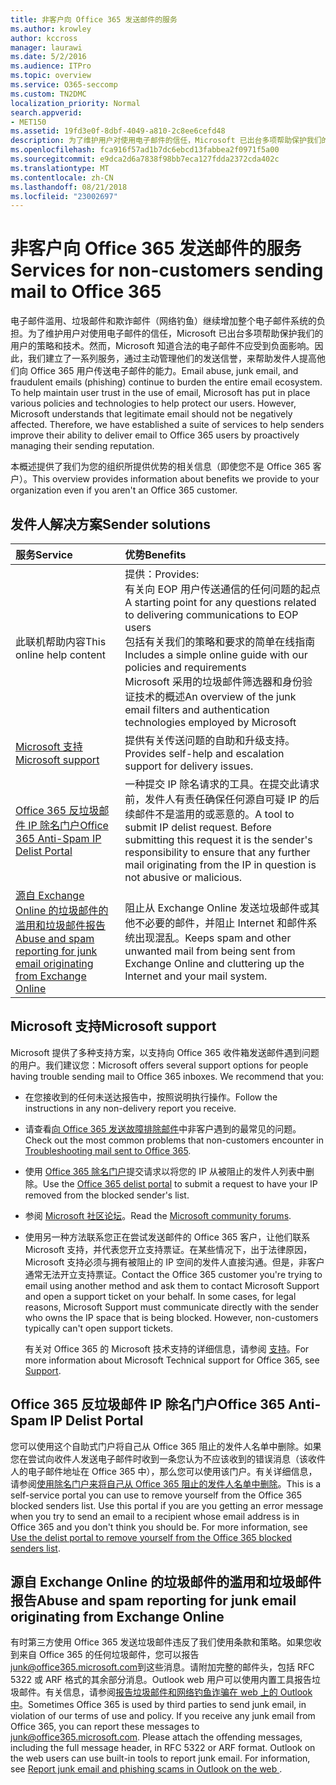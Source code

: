 ```yaml
---
title: 非客户向 Office 365 发送邮件的服务
ms.author: krowley
author: kccross
manager: laurawi
ms.date: 5/2/2016
ms.audience: ITPro
ms.topic: overview
ms.service: O365-seccomp
ms.custom: TN2DMC
localization_priority: Normal
search.appverid:
- MET150
ms.assetid: 19fd3e0f-8dbf-4049-a810-2c8ee6cefd48
description: 为了维护用户对使用电子邮件的信任，Microsoft 已出台多项帮助保护我们的用户的策略和技术。
ms.openlocfilehash: fca916f57ad1b7dc6ebcd13fabbea2f0971f5a00
ms.sourcegitcommit: e9dca2d6a7838f98bb7eca127fdda2372cda402c
ms.translationtype: MT
ms.contentlocale: zh-CN
ms.lasthandoff: 08/21/2018
ms.locfileid: "23002697"
---
```

# <a name="services-for-non-customers-sending-mail-to-office-365"></a><span data-ttu-id="cd0ff-103">非客户向 Office 365 发送邮件的服务</span><span class="sxs-lookup"><span data-stu-id="cd0ff-103">Services for non-customers sending mail to Office 365</span></span>
  
<span data-ttu-id="cd0ff-p101">电子邮件滥用、垃圾邮件和欺诈邮件（网络钓鱼）继续增加整个电子邮件系统的负担。为了维护用户对使用电子邮件的信任，Microsoft 已出台多项帮助保护我们的用户的策略和技术。然而，Microsoft 知道合法的电子邮件不应受到负面影响。因此，我们建立了一系列服务，通过主动管理他们的发送信誉，来帮助发件人提高他们向 Office 365 用户传送电子邮件的能力。</span><span class="sxs-lookup"><span data-stu-id="cd0ff-p101">Email abuse, junk email, and fraudulent emails (phishing) continue to burden the entire email ecosystem. To help maintain user trust in the use of email, Microsoft has put in place various policies and technologies to help protect our users. However, Microsoft understands that legitimate email should not be negatively affected. Therefore, we have established a suite of services to help senders improve their ability to deliver email to Office 365 users by proactively managing their sending reputation.</span></span>
  
<span data-ttu-id="cd0ff-108">本概述提供了我们为您的组织所提供优势的相关信息（即使您不是 Office 365 客户）。</span><span class="sxs-lookup"><span data-stu-id="cd0ff-108">This overview provides information about benefits we provide to your organization even if you aren't an Office 365 customer.</span></span>
  
## <a name="sender-solutions"></a><span data-ttu-id="cd0ff-109">发件人解决方案</span><span class="sxs-lookup"><span data-stu-id="cd0ff-109">Sender solutions</span></span>
<span data-ttu-id="cd0ff-110"><a name="sectionSection0"> </a></span><span class="sxs-lookup"><span data-stu-id="cd0ff-110"></span></span>

|<span data-ttu-id="cd0ff-111">**服务**</span><span class="sxs-lookup"><span data-stu-id="cd0ff-111">**Service**</span></span>|<span data-ttu-id="cd0ff-112">**优势**</span><span class="sxs-lookup"><span data-stu-id="cd0ff-112">**Benefits**</span></span>|
|:-----|:-----|
|<span data-ttu-id="cd0ff-113">此联机帮助内容</span><span class="sxs-lookup"><span data-stu-id="cd0ff-113">This online help content</span></span>  <br/> | <span data-ttu-id="cd0ff-114">提供：</span><span class="sxs-lookup"><span data-stu-id="cd0ff-114">Provides:</span></span>  <br/>  <span data-ttu-id="cd0ff-115">有关向 EOP 用户传送通信的任何问题的起点</span><span class="sxs-lookup"><span data-stu-id="cd0ff-115">A starting point for any questions related to delivering communications to EOP users</span></span>  <br/>  <span data-ttu-id="cd0ff-116">包括有关我们的策略和要求的简单在线指南</span><span class="sxs-lookup"><span data-stu-id="cd0ff-116">Includes a simple online guide with our policies and requirements</span></span>  <br/>  <span data-ttu-id="cd0ff-117">Microsoft 采用的垃圾邮件筛选器和身份验证技术的概述</span><span class="sxs-lookup"><span data-stu-id="cd0ff-117">An overview of the junk email filters and authentication technologies employed by Microsoft</span></span>  <br/> |
|[<span data-ttu-id="cd0ff-118">Microsoft 支持</span><span class="sxs-lookup"><span data-stu-id="cd0ff-118">Microsoft support</span></span>](services-for-non-customers.md#AboutSupport) <br/> |<span data-ttu-id="cd0ff-119">提供有关传送问题的自助和升级支持。</span><span class="sxs-lookup"><span data-stu-id="cd0ff-119">Provides self-help and escalation support for delivery issues.</span></span>  <br/> |
|[<span data-ttu-id="cd0ff-120">Office 365 反垃圾邮件 IP 除名门户</span><span class="sxs-lookup"><span data-stu-id="cd0ff-120">Office 365 Anti-Spam IP Delist Portal</span></span>](services-for-non-customers.md#DelistPortal) <br/> |<span data-ttu-id="cd0ff-p102">一种提交 IP 除名请求的工具。在提交此请求前，发件人有责任确保任何源自可疑 IP 的后续邮件不是滥用的或恶意的。</span><span class="sxs-lookup"><span data-stu-id="cd0ff-p102">A tool to submit IP delist request. Before submitting this request it is the sender's responsibility to ensure that any further mail originating from the IP in question is not abusive or malicious.</span></span>  <br/> |
|[<span data-ttu-id="cd0ff-123">源自 Exchange Online 的垃圾邮件的滥用和垃圾邮件报告</span><span class="sxs-lookup"><span data-stu-id="cd0ff-123">Abuse and spam reporting for junk email originating from Exchange Online</span></span>](services-for-non-customers.md#ReportOurJunk) <br/> |<span data-ttu-id="cd0ff-124">阻止从 Exchange Online 发送垃圾邮件或其他不必要的邮件，并阻止 Internet 和邮件系统出现混乱。</span><span class="sxs-lookup"><span data-stu-id="cd0ff-124">Keeps spam and other unwanted mail from being sent from Exchange Online and cluttering up the Internet and your mail system.</span></span>  <br/> |
   
## <a name="microsoft-support"></a><span data-ttu-id="cd0ff-125">Microsoft 支持</span><span class="sxs-lookup"><span data-stu-id="cd0ff-125">Microsoft support</span></span>
<span data-ttu-id="cd0ff-126"><a name="AboutSupport"> </a></span><span class="sxs-lookup"><span data-stu-id="cd0ff-126"></span></span>

<span data-ttu-id="cd0ff-p103">Microsoft 提供了多种支持方案，以支持向 Office 365 收件箱发送邮件遇到问题的用户。我们建议您：</span><span class="sxs-lookup"><span data-stu-id="cd0ff-p103">Microsoft offers several support options for people having trouble sending mail to Office 365 inboxes. We recommend that you:</span></span>
  
- <span data-ttu-id="cd0ff-129">在您接收到的任何未送达报告中，按照说明执行操作。</span><span class="sxs-lookup"><span data-stu-id="cd0ff-129">Follow the instructions in any non-delivery report you receive.</span></span>
    
- <span data-ttu-id="cd0ff-130">请查看[向 Office 365 发送故障排除邮件](troubleshooting-mail-sent-to-office-365.md)中非客户遇到的最常见的问题。</span><span class="sxs-lookup"><span data-stu-id="cd0ff-130">Check out the most common problems that non-customers encounter in [Troubleshooting mail sent to Office 365](troubleshooting-mail-sent-to-office-365.md).</span></span>
    
- <span data-ttu-id="cd0ff-131">使用 [Office 365 除名门户](https://sender.office.com)提交请求以将您的 IP 从被阻止的发件人列表中删除。</span><span class="sxs-lookup"><span data-stu-id="cd0ff-131">Use the [Office 365 delist portal](https://sender.office.com) to submit a request to have your IP removed from the blocked sender's list.</span></span> 
    
- <span data-ttu-id="cd0ff-132">参阅 [Microsoft 社区论坛](https://community.office365.com/en-us/f/)。</span><span class="sxs-lookup"><span data-stu-id="cd0ff-132">Read the [Microsoft community forums](https://community.office365.com/en-us/f/).</span></span>
    
- <span data-ttu-id="cd0ff-p104">使用另一种方法联系您正在尝试发送邮件的 Office 365 客户，让他们联系 Microsoft 支持，并代表您开立支持票证。在某些情况下，出于法律原因，Microsoft 支持必须与拥有被阻止的 IP 空间的发件人直接沟通。但是，非客户通常无法开立支持票证。</span><span class="sxs-lookup"><span data-stu-id="cd0ff-p104">Contact the Office 365 customer you're trying to email using another method and ask them to contact Microsoft Support and open a support ticket on your behalf. In some cases, for legal reasons, Microsoft Support must communicate directly with the sender who owns the IP space that is being blocked. However, non-customers typically can't open support tickets.</span></span>
    
     <span data-ttu-id="cd0ff-136">有关对 Office 365 的 Microsoft 技术支持的详细信息，请参阅 [支持](https://technet.microsoft.com/library/office-365-support.aspx)。</span><span class="sxs-lookup"><span data-stu-id="cd0ff-136">For more information about Microsoft Technical support for Office 365, see [Support](https://technet.microsoft.com/library/office-365-support.aspx).</span></span>
    
## <a name="office-365-anti-spam-ip-delist-portal"></a><span data-ttu-id="cd0ff-137">Office 365 反垃圾邮件 IP 除名门户</span><span class="sxs-lookup"><span data-stu-id="cd0ff-137">Office 365 Anti-Spam IP Delist Portal</span></span>
<span data-ttu-id="cd0ff-138"><a name="DelistPortal"> </a></span><span class="sxs-lookup"><span data-stu-id="cd0ff-138"></span></span>

<span data-ttu-id="cd0ff-p105">您可以使用这个自助式门户将自己从 Office 365 阻止的发件人名单中删除。如果您在尝试向收件人发送电子邮件时收到一条您认为不应该收到的错误消息（该收件人的电子邮件地址在 Office 365 中），那么您可以使用该门户。有关详细信息，请参阅[使用除名门户来将自己从 Office 365 阻止的发件人名单中删除](use-the-delist-portal-to-remove-yourself-from-the-office-365-blocked-senders-lis.md)。</span><span class="sxs-lookup"><span data-stu-id="cd0ff-p105">This is a self-service portal you can use to remove yourself from the Office 365 blocked senders list. Use this portal if you are you getting an error message when you try to send an email to a recipient whose email address is in Office 365 and you don't think you should be. For more information, see [Use the delist portal to remove yourself from the Office 365 blocked senders list](use-the-delist-portal-to-remove-yourself-from-the-office-365-blocked-senders-lis.md).</span></span>
  
## <a name="abuse-and-spam-reporting-for-junk-email-originating-from-exchange-online"></a><span data-ttu-id="cd0ff-142">源自 Exchange Online 的垃圾邮件的滥用和垃圾邮件报告</span><span class="sxs-lookup"><span data-stu-id="cd0ff-142">Abuse and spam reporting for junk email originating from Exchange Online</span></span>
<span data-ttu-id="cd0ff-143"><a name="ReportOurJunk"> </a></span><span class="sxs-lookup"><span data-stu-id="cd0ff-143"></span></span>

<span data-ttu-id="cd0ff-p106">有时第三方使用 Office 365 发送垃圾邮件违反了我们使用条款和策略。如果您收到来自 Office 365 的任何垃圾邮件，您可以报告[junk@office365.microsoft.com](mailto:junk@office365.microsoft.com)到这些消息。请附加完整的邮件头，包括 RFC 5322 或 ARF 格式的其余部分消息。Outlook web 用户可以使用内置工具报告垃圾邮件。有关信息，请参阅[报告垃圾邮件和网络钓鱼诈骗在 web 上的 Outlook 中](report-junk-email-and-phishing-scams-in-outlook-on-the-web-eop.md)。</span><span class="sxs-lookup"><span data-stu-id="cd0ff-p106">Sometimes Office 365 is used by third parties to send junk email, in violation of our terms of use and policy. If you receive any junk email from Office 365, you can report these messages to [junk@office365.microsoft.com](mailto:junk@office365.microsoft.com). Please attach the offending messages, including the full message header, in RFC 5322 or ARF format. Outlook on the web users can use built-in tools to report junk email. For information, see [Report junk email and phishing scams in Outlook on the web ](report-junk-email-and-phishing-scams-in-outlook-on-the-web-eop.md).</span></span>
  

